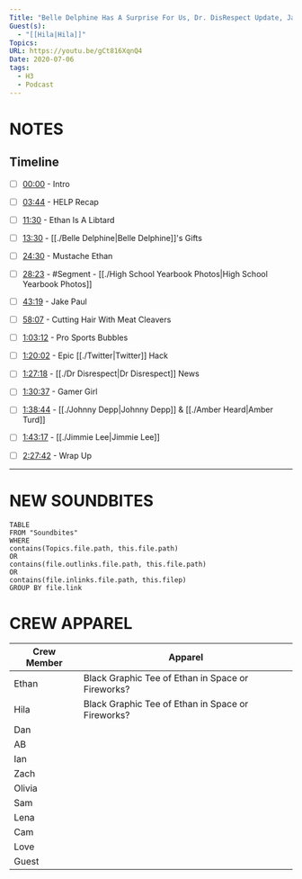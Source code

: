 ```yaml
---
Title: "Belle Delphine Has A Surprise For Us, Dr. DisRespect Update, Jake Paul Fail - H3 Podcast #200"
Guest(s):
  - "[[Hila|Hila]]"
Topics: 
URL: https://youtu.be/gCt816XqnQ4
Date: 2020-07-06
tags:
  - H3
  - Podcast
---
```

# NOTES

## Timeline
- [ ] [00:00](https://www.youtube.com/watch?v=gCt816XqnQ4&t=0s) - Intro
- [ ] [03:44](https://www.youtube.com/watch?v=gCt816XqnQ4&t=224s) - HELP Recap
- [ ] [11:30](https://www.youtube.com/watch?v=gCt816XqnQ4&t=690s) - Ethan Is A Libtard 
- [ ] [13:30](https://www.youtube.com/watch?v=gCt816XqnQ4&t=810s) - [[./Belle Delphine|Belle Delphine]]'s Gifts
- [ ] [24:30](https://www.youtube.com/watch?v=gCt816XqnQ4&t=1470s) - Mustache Ethan
- [ ] [28:23](https://www.youtube.com/watch?v=gCt816XqnQ4&t=1703s) - #Segment -  [[./High School Yearbook Photos|High School Yearbook Photos]]
- [ ] [43:19](https://www.youtube.com/watch?v=gCt816XqnQ4&t=2599s) - Jake Paul
- [ ] [58:07](https://www.youtube.com/watch?v=gCt816XqnQ4&t=3487s) - Cutting Hair With Meat Cleavers
- [ ] [1:03:12](https://www.youtube.com/watch?v=gCt816XqnQ4&t=3792s) - Pro Sports Bubbles
- [ ] [1:20:02](https://www.youtube.com/watch?v=gCt816XqnQ4&t=4802s) - Epic [[./Twitter|Twitter]] Hack
- [ ] [1:27:18](https://www.youtube.com/watch?v=gCt816XqnQ4&t=5238s) - [[./Dr Disrespect|Dr Disrespect]] News
- [ ] [1:30:37](https://www.youtube.com/watch?v=gCt816XqnQ4&t=5437s) - Gamer Girl
- [ ] [1:38:44](https://www.youtube.com/watch?v=gCt816XqnQ4&t=5924s) - [[./Johnny Depp|Johnny Depp]] & [[./Amber Heard|Amber Turd]]
- [ ] [1:43:17](https://www.youtube.com/watch?v=gCt816XqnQ4&t=6197s) - [[./Jimmie Lee|Jimmie Lee]]
- [ ] [2:27:42](https://www.youtube.com/watch?v=gCt816XqnQ4&t=8862s) - Wrap Up


___
# NEW SOUNDBITES
``` dataview
TABLE
FROM "Soundbites"
WHERE 
contains(Topics.file.path, this.file.path) 
OR 
contains(file.outlinks.file.path, this.file.path)
OR
contains(file.inlinks.file.path, this.filep)
GROUP BY file.link
```

# CREW APPAREL

| Crew Member | Apparel |
| ----------- | ------- |
| Ethan       | Black Graphic Tee of Ethan in Space or Fireworks?        |
| Hila        | Black Graphic Tee of Ethan in Space or Fireworks?        |
| Dan         |         |
| AB          |         |
| Ian         |         |
| Zach        |         |
| Olivia      |         |
| Sam         |         |
| Lena        |         |
| Cam         |         |
| Love        |         |
| Guest       |         |
